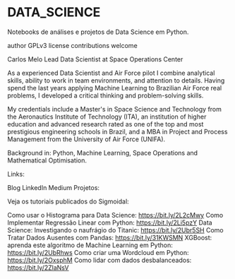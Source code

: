 # DATA_SCIENCE
Notebooks de análises e projetos de Data Science em Python.

author  GPLv3 license contributions welcome



Carlos Melo
Lead Data Scientist at Space Operations Center

As a experienced Data Scientist and Air Force pilot I combine analytical skills, ability to work in team environments, and attention to details. Having spend the last years applying Machine Learning to Brazilian Air Force real problems, I developed a critical thinking and problem-solving skills.

My credentials include a Master's in Space Science and Technology from the Aeronautics Institute of Technology (ITA), an institution of higher education and advanced research rated as one of the top and most prestigious engineering schools in Brazil, and a MBA in Project and Process Management from the University of Air Force (UNIFA).

Background in: Python, Machine Learning, Space Operations and Mathematical Optimisation.

Links:

Blog
LinkedIn
Medium
Projetos:

Veja os tutoriais publicados do Sigmoidal:

Como usar o Histograma para Data Science: https://bit.ly/2L2cMwy
Como Implementar Regressão Linear com Python: https://bit.ly/2Li5pzY
Data Science: Investigando o naufrágio do Titanic: https://bit.ly/2Ubr5SH
Como Tratar Dados Ausentes com Pandas: https://bit.ly/31KWSMN
XGBoost: aprenda este algoritmo de Machine Learning em Python: https://bit.ly/2UbRhws
Como criar uma Wordcloud em Python: https://bit.ly/2OxsphM
Como lidar com dados desbalanceados: https://bit.ly/2ZlaNsV
